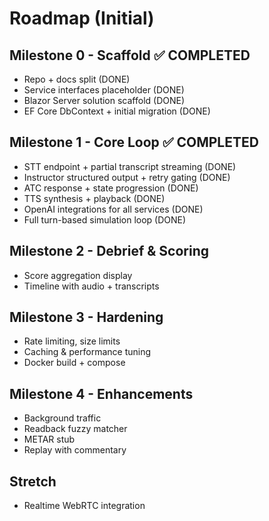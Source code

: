 # Roadmap (Initial)

## Milestone 0 - Scaffold ✅ COMPLETED
- Repo + docs split (DONE)
- Service interfaces placeholder (DONE)
- Blazor Server solution scaffold (DONE)
- EF Core DbContext + initial migration (DONE)

## Milestone 1 - Core Loop ✅ COMPLETED
- STT endpoint + partial transcript streaming (DONE)
- Instructor structured output + retry gating (DONE)
- ATC response + state progression (DONE)
- TTS synthesis + playback (DONE)
- OpenAI integrations for all services (DONE)
- Full turn-based simulation loop (DONE)

## Milestone 2 - Debrief & Scoring
- Score aggregation display
- Timeline with audio + transcripts

## Milestone 3 - Hardening
- Rate limiting, size limits
- Caching & performance tuning
- Docker build + compose

## Milestone 4 - Enhancements
- Background traffic
- Readback fuzzy matcher
- METAR stub
- Replay with commentary

## Stretch
- Realtime WebRTC integration
